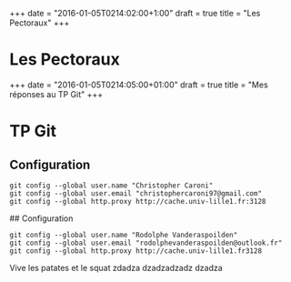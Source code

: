 +++
date = "2016-01-05T0214:02:00+1:00"
draft = true
title = "Les Pectoraux"
+++

# Les Pectoraux

+++
date = "2016-01-05T0214:05:00+01:00"
draft = true
title = "Mes réponses au TP Git"
+++

# TP Git

## Configuration

	git config --global user.name "Christopher Caroni"
	git config --global user.email "christophercaroni97@gmail.com"
	git config --global http.proxy http://cache.univ-lille1.fr:3128


## Configuration

	git config --global user.name "Rodolphe Vanderaspoilden"
	git config --global user.email "rodolphevanderaspoilden@outlook.fr"
	git config --global http.proxy http://cache.univ-lille1.fr3128

Vive les patates et le squat
zdadza
dzadzadzadz
dzadza


